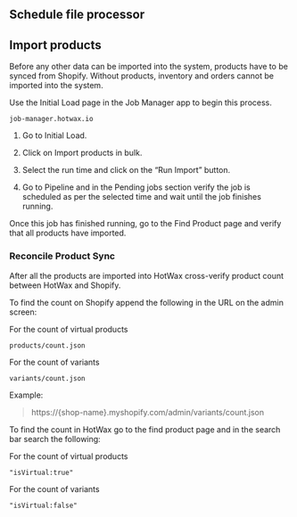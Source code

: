 ## Schedule file processor

## Import products

Before any other data can be imported into the system, products have to be synced from Shopify. Without products, inventory and orders cannot be imported into the system.

Use the Initial Load page in the Job Manager app to begin this process.

```
job-manager.hotwax.io
```

1. Go to Initial Load.

2. Click on Import products in bulk.

3. Select the run time and click on the “Run Import” button.

4. Go to Pipeline and in the Pending jobs section verify the job is scheduled as per the selected time and wait until the job finishes running.

Once this job has finished running, go to the Find Product page and verify that all products have imported.

### Reconcile Product Sync

After all the products are imported into HotWax cross-verify product count between HotWax and Shopify.

To find the count on Shopify append the following in the URL on the admin screen:

For the count of virtual products
```
products/count.json
```

For the count of variants
```
variants/count.json 
```
Example:

> https://{shop-name}.myshopify.com/admin/variants/count.json

To find the count in HotWax go to the find product page and in the search bar search the following:

For the count of virtual products
```
"isVirtual:true"
```

For the count of variants
```
"isVirtual:false"
```